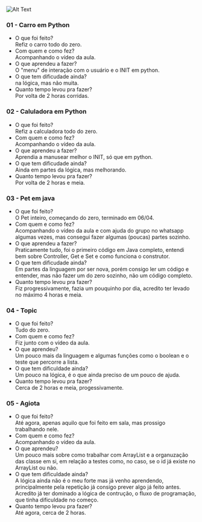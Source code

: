 ![Alt Text](https://github.com/yinicius/poo2019.1/blob/master/foto.jpg)

### 01 - Carro em Python
  - O que foi feito?  
    Refiz o carro todo do zero.
  - Com quem e como fez?  
  Acompanhando o vídeo da aula.
  - O que aprendeu a fazer?  
  O "menu" de interação com o usuário e o INIT em python.
  - O que tem dificudade ainda?  
  na lógica, mas não muita.
  - Quanto tempo levou pra fazer?  
  Por volta de 2 horas corridas.
    
### 02 - Caluladora em Python
  - O que foi feito?  
    Refiz a calculadora todo do zero.
  - Com quem e como fez?  
  Acompanhando o vídeo da aula.
  - O que aprendeu a fazer?  
  Aprendia a manusear melhor o INIT, só que em python.
  - O que tem dificudade ainda?  
  Ainda em partes da lógica, mas melhorando.
  - Quanto tempo levou pra fazer?  
  Por volta de 2 horas e meia.

### 03 - Pet em java
- O que foi feito?  
O Pet inteiro, começando do zero, terminado em 06/04.
- Com quem e como fez?  
Acompanhando o vídeo da aula e com ajuda do grupo no whatsapp algumas vezes, mas consegui fazer algumas (poucas) partes sozinho.
- O que aprendeu a fazer?  
Praticamente tudo, foi o primeiro código em Java completo, entendi bem sobre Controller, Get e Set e como funciona o construtor.
- O que tem dificudade ainda?  
Em partes da linguagem por ser nova, porém consigo ler um código e entender, mas não fazer um do zero sozinho, não um código completo.
- Quanto tempo levou pra fazer?  
Fiz progressivamente, fazia um pouquinho por dia, acredito ter levado no máximo 4 horas e meia.

### 04 - Topic  
- O que foi feito?  
Tudo do zero.  
- Com quem e como fez?  
Fiz junto com o vídeo da aula.  
- O que aprendeu?  
Um pouco mais da linguagem e algumas funções como o boolean e o teste que percorre a lista.  
- O que tem dificuldade ainda?  
Um pouco na lógica, é o que ainda preciso de um pouco de ajuda.  
- Quanto tempo levou pra fazer?  
Cerca de 2 horas e meia, progessivamente.

### 05 - Agiota  
- O que foi feito?  
Até agora, apenas aquilo que foi feito em sala, mas prossigo trabalhando nele.  
- Com quem e como fez?  
Acompanhando o vídeo da aula.  
- O que aprendeu?  
Um pouco mais sobre como trabalhar com ArrayList e a organuzação das classe em si, em relação a testes como, no caso, se o id já existe no ArrayList ou não.  
- O que tem dificuldade ainda?  
A lógica ainda não é o meu forte mas já venho aprendendo, principalmente pela repetição já consigo prever algo já feito antes. Acredito já ter dominado a lógica de contrução, o fluxo de programação, que tinha dificuldade no começo.  
- Quanto tempo levou pra fazer?  
Até agora, cerca de 2 horas.